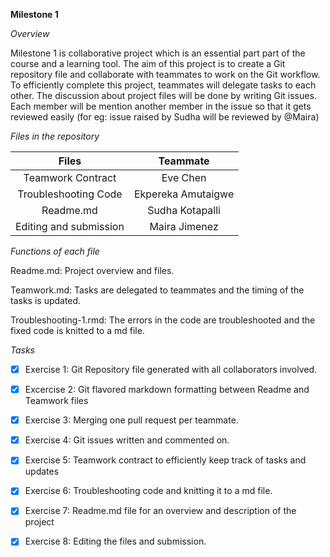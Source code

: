 
**Milestone 1**

*Overview*

Milestone 1 is collaborative project which is an essential part part of the course and a learning tool.
The aim of this project is to create a Git repository file and collaborate with teammates to work on the Git workflow. To efficiently complete this project, teammates will delegate tasks to each other. The discussion about project files will be done by writing Git issues. Each member will be mention another member in the issue so that it gets reviewed easily (for eg: issue raised by Sudha will be reviewed by @Maira)

*Files in the repository*

|Files|Teammate|
|:------:|:-----:|
|Teamwork Contract|Eve Chen|
|Troubleshooting Code|Ekpereka Amutaigwe
|Readme.md|Sudha Kotapalli
|Editing and submission|Maira Jimenez

*Functions of each file*

Readme.md: Project overview and files.

Teamwork.md: Tasks are delegated to teammates and the timing of the tasks is updated.

Troubleshooting-1.rmd: The errors in the code are troubleshooted and the fixed code is knitted to a md file.

*Tasks*

- [x] Exercise 1: Git Repository file generated with all collaborators involved.
- [x] Excercise 2: Git flavored markdown formatting between Readme and Teamwork                    files
- [x] Exercise 3: Merging one pull request per teammate. 
- [x] Exercise 4: Git issues written and commented on. 
- [x] Exercise 5: Teamwork contract to efficiently keep track of tasks and                        updates
- [x] Exercise 6: Troubleshooting code and knitting it to a md file.
- [x] Exercise 7: Readme.md file for an overview and description of the project
- [x] Exercise 8: Editing the files and submission.


